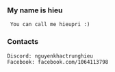 ### My name is hieu
```
 You can call me hieupri :)
```

### Contacts
```
Discord: nguyenkhactrunghieu
Facebook: facebook.com/1064113798
```

